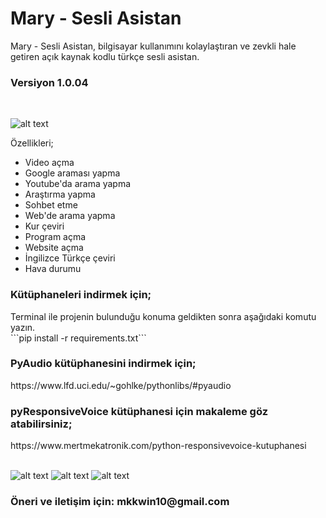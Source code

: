 # Mary - Sesli Asistan
Mary - Sesli Asistan, bilgisayar kullanımını kolaylaştıran ve zevkli hale getiren açık kaynak kodlu türkçe sesli asistan.
</br>
<h3>Versiyon 1.0.04</h3>

</br>

![alt text](https://i.hizliresim.com/XrnpjR.png)

Özellikleri;
<ul>
  <li>Video açma</li>
  <li>Google araması yapma</li>
  <li>Youtube'da arama yapma</li>
  <li>Araştırma yapma</li>
  <li>Sohbet etme</li>
  <li>Web'de arama yapma</li>
  <li>Kur çeviri</li>
  <li>Program açma</li>
  <li>Website açma</li>
  <li>İngilizce Türkçe çeviri</li>
  <li>Hava durumu</li>
</ul>

<h3>Kütüphaneleri indirmek için;</h3>
Terminal ile projenin bulunduğu konuma geldikten sonra aşağıdaki komutu yazın.
</br>
```pip install -r requirements.txt```
</br>

<h3>PyAudio kütüphanesini indirmek için; </h3>
https://www.lfd.uci.edu/~gohlke/pythonlibs/#pyaudio
</br>

<h3>pyResponsiveVoice kütüphanesi için makaleme göz atabilirsiniz; </h3>
https://www.mertmekatronik.com/python-responsivevoice-kutuphanesi
</br>
</br>

![alt text](https://i.hizliresim.com/DU4OAs.png)
![alt text](https://i.hizliresim.com/KgUN39.png)
![alt text](https://i.hizliresim.com/e0GEUc.png)
<h3>Öneri ve iletişim için: mkkwin10@gmail.com</h3>
